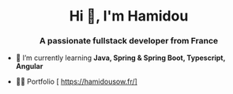 <h1 align="center">Hi 👋, I'm Hamidou</h1>
<h3 align="center">A passionate fullstack developer from France</h3>


- 🌱 I’m currently learning **Java, Spring & Spring Boot, Typescript, Angular**

- 👨‍💻 Portfolio [ https://hamidousow.fr/]


